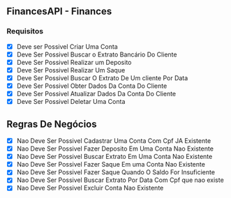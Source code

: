 ## FinancesAPI - Finances


### Requisitos

- [x] Deve ser Possivel Criar Uma Conta
- [x] Deve Ser Possivel Buscar o Extrato Bancário Do Cliente
- [x] Deve Ser Possivel Realizar um Deposito
- [x] Deve Ser Possivel Realizar Um Saque
- [x] Deve Ser Possivel Buscar O Extrato De Um cliente Por Data
- [x] Deve Ser Possivel Obter Dados Da Conta Do Cliente
- [x] Deve Ser Possivel Atualizar Dados Da Conta Do Cliente
- [x] Deve Ser Possivel Deletar Uma Conta

## Regras De Negócios 

- [x] Nao Deve Ser Possivel Cadastrar Uma Conta Com Cpf JA Existente
- [x] Nao Deve Ser Possivel Fazer Deposito Em Uma Conta Nao Existente
- [x] Nao Deve Ser Possivel Buscar Extrato Em Uma Conta Nao Existente
- [x] Nao Deve Ser Possivel Fazer Saque Em uma Conta Nao Existente
- [x] Nao Deve Ser Possivel Fazer Saque Quando O Saldo For Insuficiente
- [x] Nao Deve Ser Possivel Buscar Extrato Por Data Com Cpf que nao existe
- [x] Nao Deve Ser Possivel Excluir Conta Nao Existente
